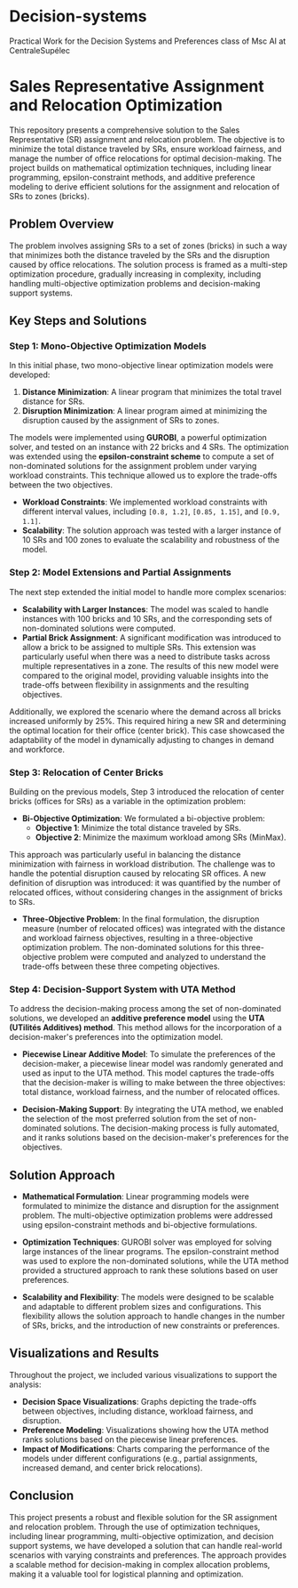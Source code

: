 # Decision-systems
Practical Work for the Decision Systems and Preferences class of Msc AI at CentraleSupélec


# Sales Representative Assignment and Relocation Optimization

This repository presents a comprehensive solution to the Sales Representative (SR) assignment and relocation problem. The objective is to minimize the total distance traveled by SRs, ensure workload fairness, and manage the number of office relocations for optimal decision-making. The project builds on mathematical optimization techniques, including linear programming, epsilon-constraint methods, and additive preference modeling to derive efficient solutions for the assignment and relocation of SRs to zones (bricks).

## Problem Overview

The problem involves assigning SRs to a set of zones (bricks) in such a way that minimizes both the distance traveled by the SRs and the disruption caused by office relocations. The solution process is framed as a multi-step optimization procedure, gradually increasing in complexity, including handling multi-objective optimization problems and decision-making support systems.

## Key Steps and Solutions

### Step 1: Mono-Objective Optimization Models

In this initial phase, two mono-objective linear optimization models were developed:

1. **Distance Minimization**: A linear program that minimizes the total travel distance for SRs.
2. **Disruption Minimization**: A linear program aimed at minimizing the disruption caused by the assignment of SRs to zones.

The models were implemented using **GUROBI**, a powerful optimization solver, and tested on an instance with 22 bricks and 4 SRs. The optimization was extended using the **epsilon-constraint scheme** to compute a set of non-dominated solutions for the assignment problem under varying workload constraints. This technique allowed us to explore the trade-offs between the two objectives.

- **Workload Constraints**: We implemented workload constraints with different interval values, including `[0.8, 1.2]`, `[0.85, 1.15]`, and `[0.9, 1.1]`.
- **Scalability**: The solution approach was tested with a larger instance of 10 SRs and 100 zones to evaluate the scalability and robustness of the model.

### Step 2: Model Extensions and Partial Assignments

The next step extended the initial model to handle more complex scenarios:

- **Scalability with Larger Instances**: The model was scaled to handle instances with 100 bricks and 10 SRs, and the corresponding sets of non-dominated solutions were computed.
- **Partial Brick Assignment**: A significant modification was introduced to allow a brick to be assigned to multiple SRs. This extension was particularly useful when there was a need to distribute tasks across multiple representatives in a zone. The results of this new model were compared to the original model, providing valuable insights into the trade-offs between flexibility in assignments and the resulting objectives.

Additionally, we explored the scenario where the demand across all bricks increased uniformly by 25%. This required hiring a new SR and determining the optimal location for their office (center brick). This case showcased the adaptability of the model in dynamically adjusting to changes in demand and workforce.

### Step 3: Relocation of Center Bricks

Building on the previous models, Step 3 introduced the relocation of center bricks (offices for SRs) as a variable in the optimization problem:

- **Bi-Objective Optimization**: We formulated a bi-objective problem:
  - **Objective 1**: Minimize the total distance traveled by SRs.
  - **Objective 2**: Minimize the maximum workload among SRs (MinMax).

This approach was particularly useful in balancing the distance minimization with fairness in workload distribution. The challenge was to handle the potential disruption caused by relocating SR offices. A new definition of disruption was introduced: it was quantified by the number of relocated offices, without considering changes in the assignment of bricks to SRs.

- **Three-Objective Problem**: In the final formulation, the disruption measure (number of relocated offices) was integrated with the distance and workload fairness objectives, resulting in a three-objective optimization problem. The non-dominated solutions for this three-objective problem were computed and analyzed to understand the trade-offs between these three competing objectives.

### Step 4: Decision-Support System with UTA Method

To address the decision-making process among the set of non-dominated solutions, we developed an **additive preference model** using the **UTA (UTilités Additives) method**. This method allows for the incorporation of a decision-maker's preferences into the optimization model. 

- **Piecewise Linear Additive Model**: To simulate the preferences of the decision-maker, a piecewise linear model was randomly generated and used as input to the UTA method. This model captures the trade-offs that the decision-maker is willing to make between the three objectives: total distance, workload fairness, and the number of relocated offices.

- **Decision-Making Support**: By integrating the UTA method, we enabled the selection of the most preferred solution from the set of non-dominated solutions. The decision-making process is fully automated, and it ranks solutions based on the decision-maker's preferences for the objectives.

## Solution Approach

- **Mathematical Formulation**: Linear programming models were formulated to minimize the distance and disruption for the assignment problem. The multi-objective optimization problems were addressed using epsilon-constraint methods and bi-objective formulations.
  
- **Optimization Techniques**: GUROBI solver was employed for solving large instances of the linear programs. The epsilon-constraint method was used to explore the non-dominated solutions, while the UTA method provided a structured approach to rank these solutions based on user preferences.

- **Scalability and Flexibility**: The models were designed to be scalable and adaptable to different problem sizes and configurations. This flexibility allows the solution approach to handle changes in the number of SRs, bricks, and the introduction of new constraints or preferences.

## Visualizations and Results

Throughout the project, we included various visualizations to support the analysis:

- **Decision Space Visualizations**: Graphs depicting the trade-offs between objectives, including distance, workload fairness, and disruption.
- **Preference Modeling**: Visualizations showing how the UTA method ranks solutions based on the piecewise linear preferences.
- **Impact of Modifications**: Charts comparing the performance of the models under different configurations (e.g., partial assignments, increased demand, and center brick relocations).

## Conclusion

This project presents a robust and flexible solution for the SR assignment and relocation problem. Through the use of optimization techniques, including linear programming, multi-objective optimization, and decision support systems, we have developed a solution that can handle real-world scenarios with varying constraints and preferences. The approach provides a scalable method for decision-making in complex allocation problems, making it a valuable tool for logistical planning and optimization.
